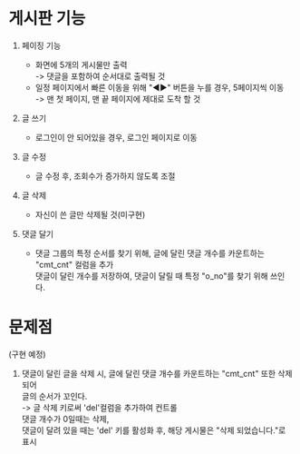 # 게시판 기능 

1. 페이징 기능
    - 화면에 5개의 게시물만 출력<br>
        -> 댓글을 포함하여 순서대로 출력될 것
    - 일정 페이지에서 빠른 이동을 위해 "◀▶" 버튼을 누를 경우, 5페이지씩 이동<br>
        -> 맨 첫 페이지, 맨 끝 페이지에 제대로 도착 할 것

2. 글 쓰기
    - 로그인이 안 되어있을 경우, 로그인 페이지로 이동

3. 글 수정
    - 글 수정 후, 조회수가 증가하지 않도록 조절

4. 글 삭제
    - 자신이 쓴 글만 삭제될 것(미구현)

5. 댓글 달기
    - 댓글 그룹의 특정 순서를 찾기 위해, 글에 달린 댓글 개수를 카운트하는 "cmt_cnt" 컬럼을 추가<br>
    댓글이 달린 개수를 저장하여, 댓글이 달릴 때 특정 "o_no"를 찾기 위해 쓰인다.<br>
    
# 문제점  

(구현 예정)
1. 댓글이 달린 글을 삭제 시, 글에 달린 댓글 개수를 카운트하는 "cmt_cnt" 또한 삭제되어<br>
    글의 순서가 꼬인다.<br>
    -> 글 삭제 키로써 'del'컬럼을 추가하여 컨트롤<br>
        댓글 개수가 0일때는 삭제,<br>
        댓글이 달려 있을 때는 'del' 키를 활성화 후, 해당 게시물은 "삭제 되었습니다."로 표시 